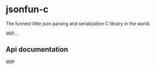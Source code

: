 # jsonfun-c

The funnest little json parsing and serialization C library in the world.

WIP...

## Api documentation
WIP
